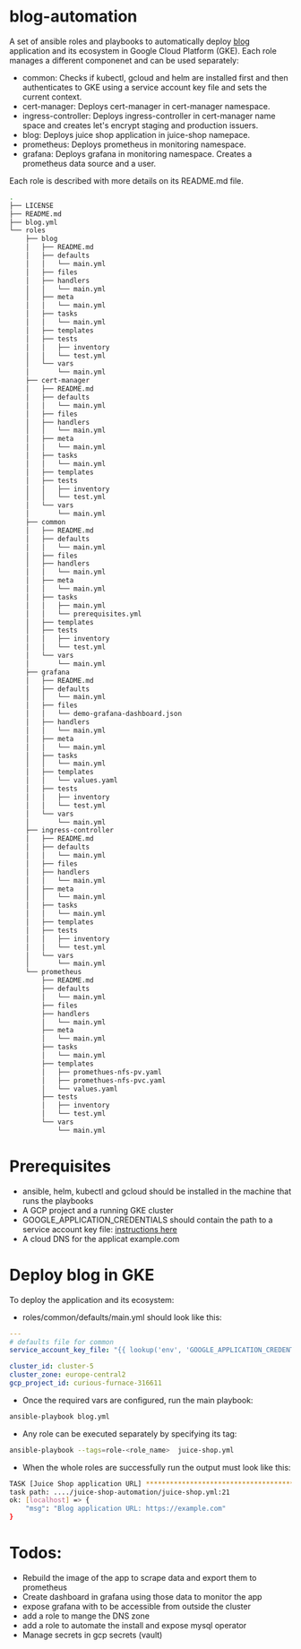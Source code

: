 # blog-automation

A set of ansible roles and playbooks to automatically deploy [blog](https://github.com/aouertani/blog/tree/docker) application and its ecosystem in Google Cloud Platform (GKE).
Each role manages a different componenet and can be used separately:

* common: Checks if kubectl, gcloud and helm are installed first and then authenticates to GKE using a service account key file and sets the current context.
* cert-manager: Deploys cert-manager in cert-manager namespace.
* ingress-controller: Deploys ingress-controller in cert-manager name space and creates let's encrypt staging and production issuers.
* blog: Deploys juice shop application in juice-shop namepace.
* prometheus: Deploys prometheus in monitoring namespace.
* grafana: Deploys grafana in monitoring namespace. Creates a prometheus data source and a user.

Each role is described with more details on its README.md file.

```bash
.
├── LICENSE
├── README.md
├── blog.yml
└── roles
    ├── blog
    │   ├── README.md
    │   ├── defaults
    │   │   └── main.yml
    │   ├── files
    │   ├── handlers
    │   │   └── main.yml
    │   ├── meta
    │   │   └── main.yml
    │   ├── tasks
    │   │   └── main.yml
    │   ├── templates
    │   ├── tests
    │   │   ├── inventory
    │   │   └── test.yml
    │   └── vars
    │       └── main.yml
    ├── cert-manager
    │   ├── README.md
    │   ├── defaults
    │   │   └── main.yml
    │   ├── files
    │   ├── handlers
    │   │   └── main.yml
    │   ├── meta
    │   │   └── main.yml
    │   ├── tasks
    │   │   └── main.yml
    │   ├── templates
    │   ├── tests
    │   │   ├── inventory
    │   │   └── test.yml
    │   └── vars
    │       └── main.yml
    ├── common
    │   ├── README.md
    │   ├── defaults
    │   │   └── main.yml
    │   ├── files
    │   ├── handlers
    │   │   └── main.yml
    │   ├── meta
    │   │   └── main.yml
    │   ├── tasks
    │   │   ├── main.yml
    │   │   └── prerequisites.yml
    │   ├── templates
    │   ├── tests
    │   │   ├── inventory
    │   │   └── test.yml
    │   └── vars
    │       └── main.yml
    ├── grafana
    │   ├── README.md
    │   ├── defaults
    │   │   └── main.yml
    │   ├── files
    │   │   └── demo-grafana-dashboard.json
    │   ├── handlers
    │   │   └── main.yml
    │   ├── meta
    │   │   └── main.yml
    │   ├── tasks
    │   │   └── main.yml
    │   ├── templates
    │   │   └── values.yaml
    │   ├── tests
    │   │   ├── inventory
    │   │   └── test.yml
    │   └── vars
    │       └── main.yml
    ├── ingress-controller
    │   ├── README.md
    │   ├── defaults
    │   │   └── main.yml
    │   ├── files
    │   ├── handlers
    │   │   └── main.yml
    │   ├── meta
    │   │   └── main.yml
    │   ├── tasks
    │   │   └── main.yml
    │   ├── templates
    │   ├── tests
    │   │   ├── inventory
    │   │   └── test.yml
    │   └── vars
    │       └── main.yml
    └── prometheus
        ├── README.md
        ├── defaults
        │   └── main.yml
        ├── files
        ├── handlers
        │   └── main.yml
        ├── meta
        │   └── main.yml
        ├── tasks
        │   └── main.yml
        ├── templates
        │   ├── promethues-nfs-pv.yaml
        │   ├── promethues-nfs-pvc.yaml
        │   └── values.yaml
        ├── tests
        │   ├── inventory
        │   └── test.yml
        └── vars
            └── main.yml
```

# Prerequisites
* ansible, helm, kubectl and gcloud should be installed in the machine that runs the playbooks
* A GCP project and a running GKE cluster 
* GOOGLE_APPLICATION_CREDENTIALS should contain the path to a service account key file: [instructions here](https://cloud.google.com/docs/authentication/production#automatically)
* A cloud DNS for the applicat example.com

# Deploy blog in GKE
To deploy the application and its ecosystem:

* roles/common/defaults/main.yml should look like this:
```yaml
---
# defaults file for common
service_account_key_file: "{{ lookup('env', 'GOOGLE_APPLICATION_CREDENTIALS') }}"

cluster_id: cluster-5
cluster_zone: europe-central2
gcp_project_id: curious-furnace-316611
```

* Once the required vars are configured, run the main playbook:
```bash
ansible-playbook blog.yml
```
* Any role can be executed separately by specifying its tag:
```bash
ansible-playbook --tags=role-<role_name>  juice-shop.yml
```
* When the whole roles are successfully run the output must look like this:
```bash
TASK [Juice Shop application URL] ********************************************************************************************************************************
task path: ..../juice-shop-automation/juice-shop.yml:21
ok: [localhost] => {
    "msg": "Blog application URL: https://example.com"
}
```

# Todos:
* Rebuild the image of the app to scrape data and export them to prometheus
* Create dashboard in grafana using those data to monitor the app
* expose grafana with to be accessible from outside the cluster
* add a role to mange the DNS zone 
* add a role to automate the install and expose mysql operator
* Manage secrets in gcp secrets (vault)

